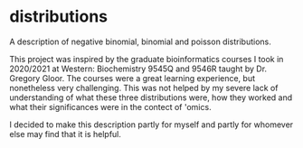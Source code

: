 # distributions
A description of negative binomial, binomial and poisson distributions.

This project was inspired by the graduate bioinformatics courses I took in 2020/2021 at Western: Biochemistry 9545Q and 9546R taught by Dr. Gregory Gloor. The courses were a great learning experience, but nonetheless very challenging. This was not helped by my severe lack of understanding of what these three distributions were, how they worked and what their significances were in the contect of 'omics.

I decided to make this description partly for myself and partly for whomever else may find that it is helpful.
